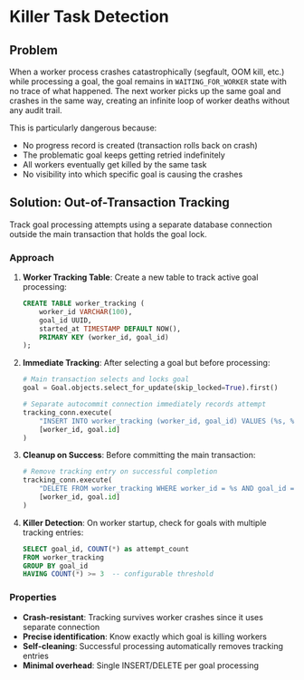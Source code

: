# Killer Task Detection

## Problem

When a worker process crashes catastrophically (segfault, OOM kill, etc.) while processing a goal, the goal remains in `WAITING_FOR_WORKER` state with no trace of what happened. The next worker picks up the same goal and crashes in the same way, creating an infinite loop of worker deaths without any audit trail.

This is particularly dangerous because:
- No progress record is created (transaction rolls back on crash)
- The problematic goal keeps getting retried indefinitely
- All workers eventually get killed by the same task
- No visibility into which specific goal is causing the crashes

## Solution: Out-of-Transaction Tracking

Track goal processing attempts using a separate database connection outside the main transaction that holds the goal lock.

### Approach

1. **Worker Tracking Table**: Create a new table to track active goal processing:
   ```sql
   CREATE TABLE worker_tracking (
       worker_id VARCHAR(100),
       goal_id UUID,
       started_at TIMESTAMP DEFAULT NOW(),
       PRIMARY KEY (worker_id, goal_id)
   );
   ```

2. **Immediate Tracking**: After selecting a goal but before processing:
   ```python
   # Main transaction selects and locks goal
   goal = Goal.objects.select_for_update(skip_locked=True).first()
   
   # Separate autocommit connection immediately records attempt
   tracking_conn.execute(
       "INSERT INTO worker_tracking (worker_id, goal_id) VALUES (%s, %s)",
       [worker_id, goal.id]
   )
   ```

3. **Cleanup on Success**: Before committing the main transaction:
   ```python
   # Remove tracking entry on successful completion
   tracking_conn.execute(
       "DELETE FROM worker_tracking WHERE worker_id = %s AND goal_id = %s",
       [worker_id, goal.id]
   )
   ```

4. **Killer Detection**: On worker startup, check for goals with multiple tracking entries:
   ```sql
   SELECT goal_id, COUNT(*) as attempt_count 
   FROM worker_tracking 
   GROUP BY goal_id 
   HAVING COUNT(*) >= 3  -- configurable threshold
   ```

### Properties

- **Crash-resistant**: Tracking survives worker crashes since it uses separate connection
- **Precise identification**: Know exactly which goal is killing workers
- **Self-cleaning**: Successful processing automatically removes tracking entries
- **Minimal overhead**: Single INSERT/DELETE per goal processing
